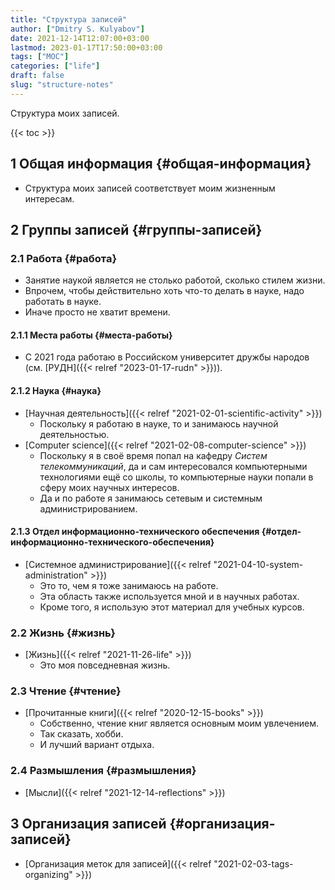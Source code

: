 ```yaml
---
title: "Структура записей"
author: ["Dmitry S. Kulyabov"]
date: 2021-12-14T12:07:00+03:00
lastmod: 2023-01-17T17:50:00+03:00
tags: ["MOC"]
categories: ["life"]
draft: false
slug: "structure-notes"
---
```


Структура моих записей.

<!--more-->

{{< toc >}}


## <span class="section-num">1</span> Общая информация {#общая-информация}

-   Структура моих записей соответствует моим жизненным интересам.


## <span class="section-num">2</span> Группы записей {#группы-записей}


### <span class="section-num">2.1</span> Работа {#работа}

-   Занятие наукой является не столько работой, сколько стилем жизни.
-   Впрочем, чтобы действительно хоть что-то делать в науке, надо работать в науке.
-   Иначе просто не хватит времени.


#### <span class="section-num">2.1.1</span> Места работы {#места-работы}

-   С 2021 года работаю в Российском университет дружбы народов (см. [РУДН]({{< relref "2023-01-17-rudn" >}})).


#### <span class="section-num">2.1.2</span> Наука {#наука}

-   [Научная деятельность]({{< relref "2021-02-01-scientific-activity" >}})
    -   Поскольку я работаю в науке, то и занимаюсь научной деятельностью.
-   [Computer science]({{< relref "2021-02-08-computer-science" >}})
    -   Поскольку я в своё время попал на кафедру _Систем телекоммуникаций_, да и сам интересовался компьютерными технологиями ещё со школы, то компьютерные науки попали в сферу моих научных интересов.
    -   Да и по работе я занимаюсь сетевым и системным администрированием.


#### <span class="section-num">2.1.3</span> Отдел информационно-технического обеспечения {#отдел-информационно-технического-обеспечения}

-   [Системное администрирование]({{< relref "2021-04-10-system-administration" >}})
    -   Это то, чем я тоже занимаюсь на работе.
    -   Эта область также используется мной и в научных работах.
    -   Кроме того, я использую этот материал для учебных курсов.


### <span class="section-num">2.2</span> Жизнь {#жизнь}

-   [Жизнь]({{< relref "2021-11-26-life" >}})
    -   Это моя повседневная жизнь.


### <span class="section-num">2.3</span> Чтение {#чтение}

-   [Прочитанные книги]({{< relref "2020-12-15-books" >}})
    -   Собственно, чтение книг является основным моим увлечением.
    -   Так сказать, хобби.
    -   И лучший вариант отдыха.


### <span class="section-num">2.4</span> Размышления {#размышления}

-   [Мысли]({{< relref "2021-12-14-reflections" >}})


## <span class="section-num">3</span> Организация записей {#организация-записей}

-   [Организация меток для записей]({{< relref "2021-02-03-tags-organizing" >}})
